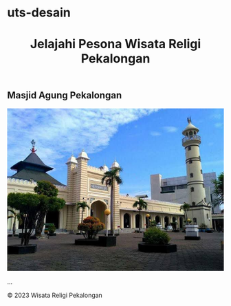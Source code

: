 # uts-desain
<html>
<head>
    <title>Pesona Wisata Religi Pekalongan</title>
    <link rel="stylesheet" href="style.css">
</head>
<body>
    <header>
        <h1>Jelajahi Pesona Wisata Religi Pekalongan</h1>
    </header>
    <main>
        <section>
            <h2>Masjid Agung Pekalongan</h2>
            <img src="masjid_agung.jpg" alt="Masjid Agung Pekalongan">
            <p>...</p>
        </section>
        </main>
    <footer>
        <p>&copy; 2023 Wisata Religi Pekalongan</p>
    </footer>
</body>
</html>
